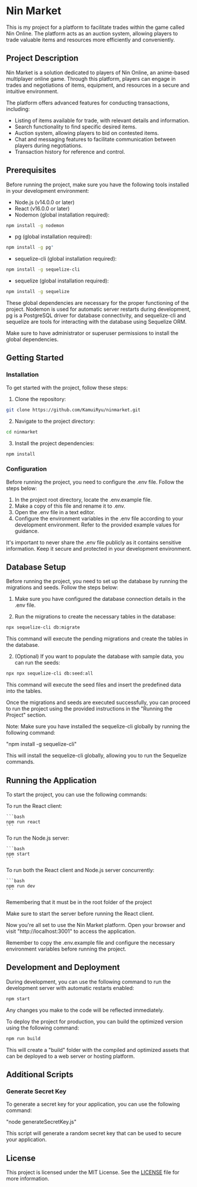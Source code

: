 # Nin Market

This is my project for a platform to facilitate trades within the game called Nin Online. The platform acts as an auction system, allowing players to trade valuable items and resources more efficiently and conveniently.

## Project Description

Nin Market is a solution dedicated to players of Nin Online, an anime-based multiplayer online game. Through this platform, players can engage in trades and negotiations of items, equipment, and resources in a secure and intuitive environment.

The platform offers advanced features for conducting transactions, including:

-   Listing of items available for trade, with relevant details and information.
-   Search functionality to find specific desired items.
-   Auction system, allowing players to bid on contested items.
-   Chat and messaging features to facilitate communication between players during negotiations.
-   Transaction history for reference and control.

## Prerequisites

Before running the project, make sure you have the following tools installed in your development environment:

-   Node.js (v14.0.0 or later)
-   React (v16.0.0 or later)
-   Nodemon (global installation required):

```bash
npm install -g nodemon
```

-   pg (global installation required):

```bash
npm install -g pg"
```

-   sequelize-cli (global installation required):

```bash
npm install -g sequelize-cli
```

-   sequelize (global installation required):

```bash
npm install -g sequelize
```

These global dependencies are necessary for the proper functioning of the project. Nodemon is used for automatic server restarts during development, pg is a PostgreSQL driver for database connectivity, and sequelize-cli and sequelize are tools for interacting with the database using Sequelize ORM.

Make sure to have administrator or superuser permissions to install the global dependencies.

## Getting Started

### Installation

To get started with the project, follow these steps:

1. Clone the repository:

```bash
git clone https://github.com/KamuiRyu/ninmarket.git
```

2. Navigate to the project directory:

```bash
cd ninmarket
```

3. Install the project dependencies:

```bash
npm install
```

### Configuration

Before running the project, you need to configure the .env file. Follow the steps below:

1. In the project root directory, locate the .env.example file.
2. Make a copy of this file and rename it to .env.
3. Open the .env file in a text editor.
4. Configure the environment variables in the .env file according to your development environment. Refer to the provided example values for guidance.

It's important to never share the .env file publicly as it contains sensitive information. Keep it secure and protected in your development environment.

## Database Setup

Before running the project, you need to set up the database by running the migrations and seeds. Follow the steps below:

1. Make sure you have configured the database connection details in the .env file.

2. Run the migrations to create the necessary tables in the database:

```bash
npx sequelize-cli db:migrate
```

This command will execute the pending migrations and create the tables in the database.

2. (Optional) If you want to populate the database with sample data, you can run the seeds:

```bash
npx npx sequelize-cli db:seed:all
```

This command will execute the seed files and insert the predefined data into the tables.

Once the migrations and seeds are executed successfully, you can proceed to run the project using the provided instructions in the "Running the Project" section.

Note: Make sure you have installed the sequelize-cli globally by running the following command:

"npm install -g sequelize-cli"

This will install the sequelize-cli globally, allowing you to run the Sequelize commands.

## Running the Application

To start the project, you can use the following commands:

To run the React client:

    ```bash
    npm run react
    ```

To run the Node.js server:

    ```bash
    npm start
    ```

To run both the React client and Node.js server concurrently:

    ```bash
    npm run dev
    ```

Remembering that it must be in the root folder of the project

Make sure to start the server before running the React client.

Now you're all set to use the Nin Market platform. Open your browser and visit "http://localhost:3001" to access the application.

Remember to copy the .env.example file and configure the necessary environment variables before running the project.

## Development and Deployment

During development, you can use the following command to run the development server with automatic restarts enabled:

```bash
npm start
```

Any changes you make to the code will be reflected immediately.

To deploy the project for production, you can build the optimized version using the following command:

```bash
npm run build
```

This will create a "build" folder with the compiled and optimized assets that can be deployed to a web server or hosting platform.

## Additional Scripts

### Generate Secret Key

To generate a secret key for your application, you can use the following command:

"node generateSecretKey.js"

This script will generate a random secret key that can be used to secure your application.

## License

This project is licensed under the MIT License. See the [LICENSE](LICENSE) file for more information.
